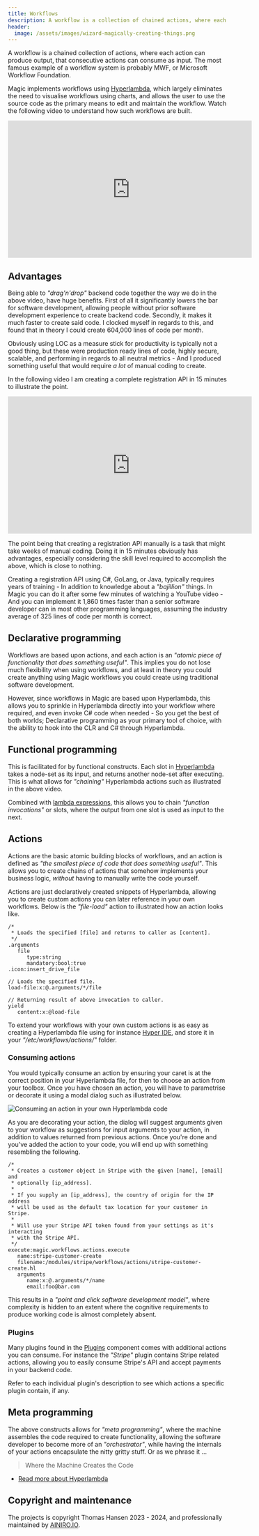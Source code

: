 ```yaml
---
title: Workflows
description: A workflow is a collection of chained actions, where each action can take as input the output produced by previous actions.
header:
  image: /assets/images/wizard-magically-creating-things.png
---
```


A workflow is a chained collection of actions, where each action can produce output, that consecutive actions can consume as input. The most famous example of a workflow system is probably MWF, or Microsoft Workflow Foundation.

Magic implements workflows using [Hyperlambda](/hyperlambda/), which largely eliminates the need to visualise workflows using charts, and allows the user to use the source code as the primary means to edit and maintain the workflow. Watch the following video to understand how such workflows are built.

<iframe style="margin-left: auto; margin-right: auto; width: 560px; max-with: 100%; display: block;" width="560" height="315" src="https://www.youtube.com/embed/ITz1ASqsWoM" frameborder="0" allow="autoplay; encrypted-media" allowfullscreen></iframe>

## Advantages

Being able to _"drag'n'drop"_ backend code together the way we do in the above video, have huge benefits. First of all it significantly lowers the bar for software development, allowing people without prior software development experience to create backend code. Secondly, it makes it much faster to create said code. I clocked myself in regards to this, and found that in theory I could create 604,000 lines of code per month.

Obviously using LOC as a measure stick for productivity is typically not a good thing, but these were production ready lines of code, highly secure, scalable, and performing in regards to all neutral metrics - And I produced something useful that would require _a lot_ of manual coding to create.

In the following video I am creating a complete registration API in 15 minutes to illustrate the point.

<iframe style="margin-left: auto; margin-right: auto; width: 560px; max-with: 100%; display: block;" width="560" height="315" src="https://www.youtube.com/embed/Ntunzh-DdaY" frameborder="0" allow="autoplay; encrypted-media" allowfullscreen></iframe>

The point being that creating a registration API manually is a task that might take weeks of manual coding. Doing it in 15 minutes obviously has advantages, especially considering the skill level required to accomplish the above, which is close to nothing.

Creating a registration API using C#, GoLang, or Java, typically requires years of training - In addition to knowledge about a _"bajillion"_ things. In Magic you can do it after some few minutes of watching a YouTube video - And you can implement it 1,860 times faster than a senior software developer can in most other programming languages, assuming the industry average of 325 lines of code per month is correct.

## Declarative programming

Workflows are based upon actions, and each action is an _"atomic piece of functionality that does something useful"_. This implies you do not lose much flexibility when using workflows, and at least in theory you could create anything using Magic workflows you could create using traditional software development.

However, since workflows in Magic are based upon Hyperlambda, this allows you to sprinkle in Hyperlambda directly into your workflow where required, and even invoke C# code when needed - So you get the best of both worlds; Declarative programming as your primary tool of choice, with the ability to hook into the CLR and C# through Hyperlambda.

## Functional programming

This is facilitated for by functional constructs. Each slot in [Hyperlambda](/hyperlambda/) takes a node-set as its input, and returns another node-set after executing. This is what allows for _"chaining"_ Hyperlambda actions such as illustrated in the above video.

Combined with [lambda expressions](/plugins/magic.node/#lambda-expressions), this allows you to chain _"function invocations"_ or slots, where the output from one slot is used as input to the next.

## Actions

Actions are the basic atomic building blocks of workflows, and an action is defined as _"the smallest piece of code that does something useful"_. This allows you to create chains of actions that somehow implements your business logic, _without_ having to manually write the code yourself.

Actions are just declaratively created snippets of Hyperlambda, allowing you to create custom actions you can later reference in your own workflows. Below is the _"file-load"_ action to illustrated how an action looks like.

```
/*
 * Loads the specified [file] and returns to caller as [content].
 */
.arguments
   file
      type:string
      mandatory:bool:true
.icon:insert_drive_file

// Loads the specified file.
load-file:x:@.arguments/*/file

// Returning result of above invocation to caller.
yield
   content:x:@load-file
```

To extend your workflows with your own custom actions is as easy as creating a Hyperlambda file using for instance [Hyper IDE](/dashboard/hyper-ide/), and store it in your _"/etc/workflows/actions/"_ folder.

### Consuming actions

You would typically consume an action by ensuring your caret is at the correct position in your Hyperlambda file, for then to choose an action from your toolbox. Once you have chosen an action, you will have to parametrise or decorate it using a modal dialog such as illustrated below.

![Consuming an action in your own Hyperlambda code](/images/using-actions-in-your-own-code.jpeg)

As you are decorating your action, the dialog will suggest arguments given to your workflow as suggestions for input arguments to your action, in addition to values returned from previous actions. Once you're done and you've added the action to your code, you will end up with something resembling the following.

```
/*
 * Creates a customer object in Stripe with the given [name], [email] and
 * optionally [ip_address].
 *
 * If you supply an [ip_address], the country of origin for the IP address
 * will be used as the default tax location for your customer in Stripe.
 *
 * Will use your Stripe API token found from your settings as it's interacting
 * with the Stripe API.
 */
execute:magic.workflows.actions.execute
   name:stripe-customer-create
   filename:/modules/stripe/workflows/actions/stripe-customer-create.hl
   arguments
      name:x:@.arguments/*/name
      email:foo@bar.com
```

This results in a _"point and click software development model"_, where complexity is hidden to an extent where the cognitive requirements to produce working code is almost completely absent.

### Plugins

Many plugins found in the [Plugins](/plugins/) component comes with additional actions you can consume. For instance the _"Stripe"_ plugin contains Stripe related actions, allowing you to easily consume Stripe's API and accept payments in your backend code.

Refer to each individual plugin's description to see which actions a specific plugin contain, if any.

## Meta programming

The above constructs allows for _"meta programming"_, where the machine assembles the code required to create functionality, allowing the software developer to become more of an _"orchestrator"_, while having the internals of your actions encapsulate the nitty gritty stuff. Or as we phrase it ...

> Where the Machine Creates the Code

* [Read more about Hyperlambda](/hyperlambda/)

## Copyright and maintenance

The projects is copyright Thomas Hansen 2023 - 2024, and professionally maintained by [AINIRO.IO](https://ainiro.io).
